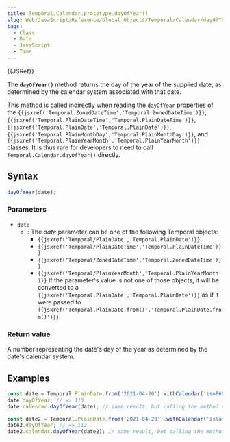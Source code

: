 ```yaml
---
title: Temporal.Calendar.prototype.dayOfYear()
slug: Web/JavaScript/Reference/Global_Objects/Temporal/Calendar/dayOfYear
tags:
  - Class
  - Date
  - JavaScript
  - Time
---
```

{{JSRef}}

<p class="summary"><span class="seoSummary">The <strong><code>dayOfYear()</code></strong> method returns the day of the year of the supplied date, as determined by the calendar system associated with that date.</span></p>

This method is called indirectly when reading the `dayOfYear` properties of the
`{{jsxref('Temporal.ZonedDateTime','Temporal.ZonedDateTime')}}`,
`{{jsxref('Temporal.PlainDateTime','Temporal.PlainDateTime')}}`,
`{{jsxref('Temporal.PlainDate','Temporal.PlainDate')}}`,
`{{jsxref('Temporal.PlainMonthDay','Temporal.PlainMonthDay')}}`,
and
`{{jsxref('Temporal.PlainYearMonth','Temporal.PlainYearMonth')}}`
classes. It is thus rare for developers to need to call
`Temporal.Calendar.dayOfYear()` directly.

## Syntax

```js
dayOfYear(date);
```

### Parameters

- `date`
  - : The _date_ parameter can be one of the following Temporal objects:
    - `{{jsxref('Temporal/PlainDate','Temporal.PlainDate')}}`
    - `{{jsxref('Temporal/PlainDateTime','Temporal.PlainDateTime')}}`
    - `{{jsxref('Temporal/ZonedDateTime','Temporal.ZonedDateTime')}}`
    - `{{jsxref('Temporal/PlainYearMonth','Temporal.PlainYearMonth')}}`
      If the parameter's value is not one of those objects, it will be converted
      to a
      `{{jsxref('Temporal.PlainDate','Temporal.PlainDate')}}`
      as if it were passed to
      `{{jsxref('Temporal.PlainDate.from()','Temporal.PlainDate.from()')}}`.

### Return value

A number representing the date's day of the year as determined by the date's
calendar system.

## Examples

```js
const date = Temporal.PlainDate.from('2021-04-20').withCalendar('iso8601');
date.dayOfYear; // => 110
date.calendar.dayOfYear(date); // same result, but calling the method directly

const date2 = Temporal.PlainDate.from('2021-04-20').withCalendar('islamic');
date2.dayOfYear; // => 112
date2.calendar.dayOfYear(date2); // same result, but calling the method directly
```
